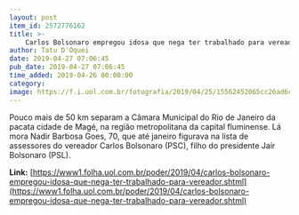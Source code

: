 ```yaml
---
layout: post
item_id: 2572776162
title: >-
    Carlos Bolsonaro empregou idosa que nega ter trabalhado para vereador
author: Tatu D'Oquei
date: 2019-04-27 07:06:45
pub_date: 2019-04-27 07:06:45
time_added: 2019-04-26 00:00:00
category: 
image: https://f.i.uol.com.br/fotografia/2019/04/25/15562452065cc26ad6c087b_1556245206_3x2_rt.jpg
---
```


Pouco mais de 50 km separam a Câmara Municipal do Rio de Janeiro da pacata cidade de Magé, na região metropolitana da capital fluminense. Lá mora Nadir Barbosa Goes, 70, que até janeiro figurava na lista de assessores do vereador Carlos Bolsonaro (PSC), filho do presidente Jair Bolsonaro (PSL).

**Link:** [https://www1.folha.uol.com.br/poder/2019/04/carlos-bolsonaro-empregou-idosa-que-nega-ter-trabalhado-para-vereador.shtml](https://www1.folha.uol.com.br/poder/2019/04/carlos-bolsonaro-empregou-idosa-que-nega-ter-trabalhado-para-vereador.shtml)

